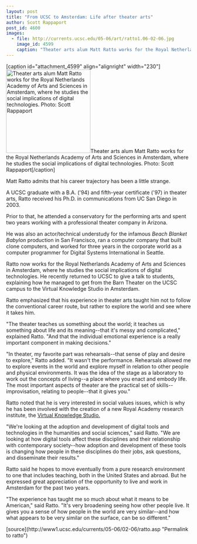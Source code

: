 ```yaml
---
layout: post
title: "From UCSC to Amsterdam: Life after theater arts"
author: Scott Rappaport
post_id: 4600
images:
  - file: http://currents.ucsc.edu/05-06/art/ratto1.06-02-06.jpg
    image_id: 4599
    caption: "Theater arts alum Matt Ratto works for the Royal Netherlands Academy of Arts and Sciences in Amsterdam, where he studies the social implications of digital technologies. Photo: Scott Rappaport"
---
```


[caption id="attachment_4599" align="alignright" width="230"]<a href="http://localhost/mysite/wp-content/uploads/2006/02/ratto1.06-02-06.jpg"><img class="size-full wp-image-4599" src="http://localhost/mysite/wp-content/uploads/2006/02/ratto1.06-02-06.jpg" alt="Theater arts alum Matt Ratto works for the Royal Netherlands Academy of Arts and Sciences in Amsterdam, where he studies the social implications of digital technologies. Photo: Scott Rappaport" width="230" height="228" /></a>Theater arts alum Matt Ratto works for the Royal Netherlands Academy of Arts and Sciences in Amsterdam, where he studies the social implications of digital technologies. Photo: Scott Rappaport[/caption]
<a name="content" id="content"></a>
<p>
  Matt Ratto admits that his career trajectory has been a little strange.
</p>
<p>
  A UCSC graduate with a B.A. ('94) and fifth-year certificate ('97) in theater arts, Ratto received his Ph.D. in communications from UC San Diego in 2003.
</p>
<p>
  Prior to that, he attended a conservatory for the performing arts and spent two years working with a professional theater company in Arizona.
</p>
<p>
  He was also an actor/technical understudy for the infamous <i>Beach Blanket Babylon</i> production in San Francisco, ran a computer company that built clone computers, and worked for three years in the corporate world as a computer programmer for Digital Systems International in Seattle.
</p>
<p>
  Ratto now works for the Royal Netherlands Academy of Arts and Sciences in Amsterdam, where he studies the social implications of digital technologies. He recently returned to UCSC to give a talk to students, explaining how he managed to get from the Barn Theater on the UCSC campus to the Virtual Knowledge Studio in Amsterdam.
</p>
<p>
  Ratto emphasized that his experience in theater arts taught him not to follow the conventional career route, but rather to explore the world and see where it takes him.
</p>
<p>
  "The theater teaches us something about the world; it teaches us something about life and its meaning--that it's messy and complicated," explained Ratto. "And that the individual emotional experience is a really important component in making decisions."
</p>
<p>
  "In theater, my favorite part was rehearsals--that sense of play and desire to explore," Ratto added. "It wasn't the performance. Rehearsals allowed me to explore events in the world and explore myself in relation to other people and physical environments. It was the idea of the stage as a laboratory to work out the concepts of living--a place where you enact and embody life. The most important aspects of theater are the practical set of skills--improvisation, relating to people--that it gives you."
</p>
<p>
  Ratto noted that he is very interested in social values issues, which is why he has been involved with the creation of a new Royal Academy research institute, the <a href="http://www.virtualknowledgestudio.nl">Virtual Knowledge Studio.</a>
</p>
<p>
  "We're looking at the adoption and development of digital tools and technologies in the humanities and social sciences," said Ratto. "We are looking at how digital tools affect these disciplines and their relationship with contemporary society--how adoption and development of these tools is changing how people in these disciplines do their jobs, ask questions, and disseminate their results."
</p>
<p>
  Ratto said he hopes to move eventually from a pure research environment to one that includes teaching, both in the United States and abroad. But he expressed great appreciation of the opportunity to live and work in Amsterdam for the past two years.
</p>
<p>
  "The experience has taught me so much about what it means to be American," said Ratto. "It's very broadening seeing how other people live. It gives you a sense of how people in the world are very similar--and how what appears to be very similar on the surface, can be so different."
</p>
<form>
  <input name="t1" size="-1" type="hidden">
</form>




</p>
[source](http://www1.ucsc.edu/currents/05-06/02-06/ratto.asp "Permalink to ratto")

